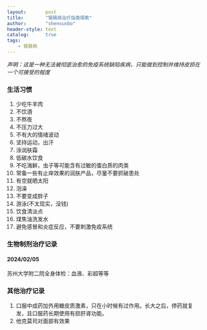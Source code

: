 ```yaml
---
layout:       post
title:        "银屑病治疗指南探索"
author:       "shensunbo"
header-style: text
catalog:      true
tags:
    - 银屑病
---
```

_声明：这是一种无法被彻底治愈的免疫系统缺陷疾病，只能做到控制并维持皮损在一个可接受的程度_

### 生活习惯
1. 少吃牛羊肉 
2. 不饮酒 
3. 不熬夜 
4. 不压力过大 
5. 不有大的情绪波动 
6. 坚持运动，出汗
7. 涂润肤霜 
8. 低碳水饮食 
9. 不吃海鲜，虫子等可能含有过敏的蛋白质的肉类 
10. 常备一些有止痒效果的润肤产品，尽量不要抓破患处 
11. 有空就晒太阳 
12. 泡澡 
13. 不要变成胖子 
14. 游泳(不太现实，没钱)
15. 饮食清淡点 
16. 煤焦油洗发水
17. 避免感冒和炎症反应，不要刺激免疫系统 

### 生物制剂治疗记录
#### 2024/02/05
苏州大学附二院全身体检：血液、彩超等等

### 其他治疗记录 
1. 口服中成药加外用糖皮质激素，只在小时候有过作用。长大之后，停药就复发，且口服药长期使用有损肝肾功能。
2. 他克莫司对面部有效果 
